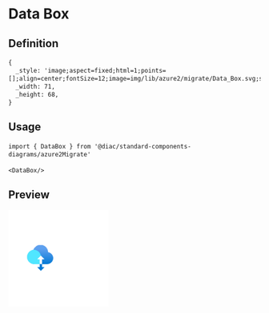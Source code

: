 # Data Box

## Definition

```
{
  _style: 'image;aspect=fixed;html=1;points=[];align=center;fontSize=12;image=img/lib/azure2/migrate/Data_Box.svg;strokeColor=none;',
  _width: 71,
  _height: 68,
}
```

## Usage

```
import { DataBox } from '@diac/standard-components-diagrams/azure2Migrate'

<DataBox/>
```

## Preview

<img src="./data-box.png" width="200"/>
